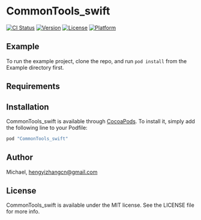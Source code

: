 # CommonTools_swift

[![CI Status](http://img.shields.io/travis/Michael/CommonTools_swift.svg?style=flat)](https://travis-ci.org/Michael/CommonTools_swift)
[![Version](https://img.shields.io/cocoapods/v/CommonTools_swift.svg?style=flat)](http://cocoapods.org/pods/CommonTools_swift)
[![License](https://img.shields.io/cocoapods/l/CommonTools_swift.svg?style=flat)](http://cocoapods.org/pods/CommonTools_swift)
[![Platform](https://img.shields.io/cocoapods/p/CommonTools_swift.svg?style=flat)](http://cocoapods.org/pods/CommonTools_swift)

## Example

To run the example project, clone the repo, and run `pod install` from the Example directory first.

## Requirements

## Installation

CommonTools_swift is available through [CocoaPods](http://cocoapods.org). To install
it, simply add the following line to your Podfile:

```ruby
pod "CommonTools_swift"
```

## Author

Michael, hengyizhangcn@gmail.com

## License

CommonTools_swift is available under the MIT license. See the LICENSE file for more info.
